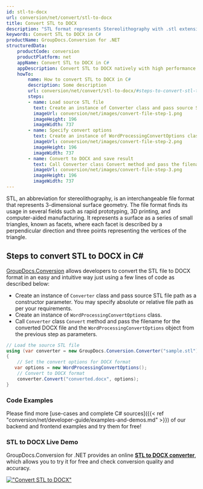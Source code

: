 ```yaml
---
id: stl-to-docx
url: conversion/net/convert/stl-to-docx
title: Convert STL to DOCX
description: "STL format represents Stereolithography with .stl extension. Learn how to convert STL to DOCX file programmatically in C# language using GroupDocs.Conversion for .NET library."
keywords: Convert STL to DOCX in C#
productName: GroupDocs.Conversion for .NET
structuredData:
    productCode: conversion
    productPlatform: net
    appName: Convert STL to DOCX in C#
    appDescription: Convert STL to DOCX natively with high performance using C# language and server side GroupDocs.Conversion for .NET APIs, without the use of any software like Microsoft or Open Office.
    howTo:
        name: How to convert STL to DOCX in C# 
        description: Some description
        url: conversion/net/convert/stl-to-docx/#steps-to-convert-stl-to-docx-in-c
        steps:
        - name: Load source STL file 
          text: Create an instance of Converter class and pass source STL file path as a constructor parameter. You may specify absolute or relative file path as per your requirements. 
          imageUrl: conversion/net/images/convert-file-step-1.png
          imageHeight: 196
          imageWidth: 737
        - name: Specify convert options 
          text: Create an instance of WordProcessingConvertOptions class.
          imageUrl: conversion/net/images/convert-file-step-2.png
          imageHeight: 196
          imageWidth: 737
        - name: Convert to DOCX and save result 
          text: Call Converter class Convert method and pass the filename for the converted HTML file and the WordProcessingConvertOptions object from the previous step as parameters.
          imageUrl: conversion/net/images/convert-file-step-3.png
          imageHeight: 196
          imageWidth: 737
---
```


STL, an abbreviation for stereolithography, is an interchangeable file format that represents 3-dimensional surface geometry. The file format finds its usage in several fields such as rapid prototyping, 3D printing, and computer-aided manufacturing. It represents a surface as a series of small triangles, known as facets, where each facet is described by a perpendicular direction and three points representing the vertices of the triangle.

## Steps to convert STL to DOCX in C#

[GroupDocs.Conversion](https://products.groupdocs.com/conversion/net) allows developers to convert the STL file to DOCX format in an easy and intuitive way just using a few lines of code as described below:

* Create an instance of `Converter` class and pass source STL file path as a constructor parameter. You may specify absolute or relative file path as per your requirements. 
* Create an instance of `WordProcessingConvertOptions` class.
* Call `Converter` class `Convert` method and pass the filename for the converted DOCX file and the `WordProcessingConvertOptions` object from the previous step as parameters.

```csharp
// Load the source STL file
using (var converter = new GroupDocs.Conversion.Converter("sample.stl"))
{
    // Set the convert options for DOCX format
   var options = new WordProcessingConvertOptions();
    // Convert to DOCX format
    converter.Convert("converted.docx", options);
}
```

### Code Examples

Please find more [use-cases and complete C# sources]({{< ref "conversion/net/developer-guide/examples-and-demos.md" >}}) of our backend and frontend examples and try them for free!

### STL to DOCX Live Demo

GroupDocs.Conversion for .NET provides an online [**STL to DOCX converter**](https://products.groupdocs.app/conversion/stl-to-docx), which allows you to try it for free and check conversion quality and accuracy.

[!["Convert STL to DOCX"](conversion/net/images/convert-to-docx/convert-stl-to-docx.png)](https://products.groupdocs.app/conversion/stl-to-docx)